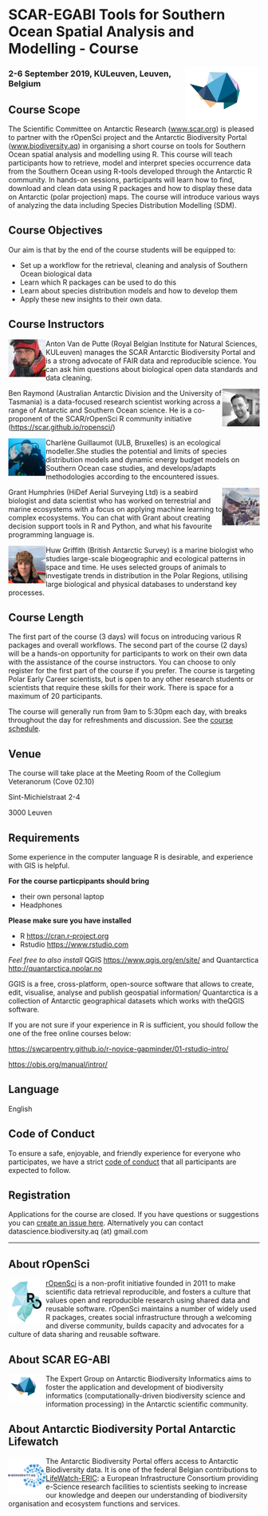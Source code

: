 # SCAR-EGABI Tools for Southern Ocean Spatial Analysis and Modelling - Course

<img src="/images/EGABI_logo.svg" alt="EG-ABI Logo" title="EG-ABI Logo" width="150"  align="right"/>

### 2-6 September 2019, KULeuven, Leuven, Belgium
## Course Scope

The Scientific Committee on Antarctic Research (www.scar.org) is pleased to partner with the rOpenSci project and the Antarctic Biodiversity Portal (www.biodiversity.aq) in organising a short course on tools for Southern Ocean spatial analysis and modelling using R.
This course will teach participants how to retrieve, model and interpret species occurrence data from the Southern Ocean using R-tools developed through the Antarctic R community. In hands-on sessions, participants will learn how to find, download and clean data using R packages and how to display these data on Antarctic (polar projection) maps. The course will introduce various ways of analyzing the data including Species Distribution Modelling (SDM).

## Course Objectives

Our aim is that by the end of the course students will be equipped to:

- Set up a workflow for the retrieval, cleaning and analysis of Southern Ocean biological data
- Learn which R packages can be used to do this
- Learn about species distribution models and how to develop them
- Apply these new insights to their own data.

## Course Instructors

<img src="/images/Anton.jpeg" alt="Anton" title="Anton" width="75"  align="left"/> Anton Van de Putte (Royal Belgian Institute for Natural Sciences, KULeuven) manages the SCAR Antarctic Biodiversity Portal and is a strong advocate of FAIR data and reproducible science. You can ask him questions about biological open data standards and data cleaning.

<img src="/images/Ben.jpg" alt="Ben" title="Ben" width="75"  align="right"/> Ben Raymond (Australian Antarctic Division and the University of Tasmania) is a data-focused research scientist working across a range of Antarctic and Southern Ocean science. He is a co-proponent of the SCAR/rOpenSci R community initiative (https://scar.github.io/ropensci/)

<img src="/images/Charlene.jpg" alt="Charlene" title="Charlene" width="75"  align="left"/> Charlène Guillaumot (ULB, Bruxelles) is an ecological modeller.She studies the potential and limits of species distribution models and dynamic energy budget models on Southern Ocean case studies, and develops/adapts methodologies according to the encountered issues. 

<img src="/images/Grant.jpg" alt="Grant" title="Grant" width="75"  align="right"/>Grant Humphries (HiDef Aerial Surveying Ltd) is a seabird biologist and data scientist who has worked on terrestrial and marine ecosystems with a focus on applying machine learning to complex ecosystems. You can chat with Grant about creating decision support tools in R and Python, and what his favourite programming language is.

<img src="/images/Huw.jpg" alt="Huw" title="Huw" width="75"  align="left"/> Huw Griffith (British Antarctic Survey) is a marine biologist who studies large-scale biogeographic and ecological patterns in space and time. He uses selected groups of animals to investigate trends in distribution in the Polar Regions, utilising large biological and physical databases to understand key processes.


## Course Length

The first part of the course (3 days)  will focus on introducing various R packages and overall workflows. The second part of the course (2 days) will be a hands-on opportunity for participants to work on their own data with the assistance of the course instructors. You can choose to only register for the first part of the course if you prefer.
The course is targeting Polar Early Career scientists, but is open to any other research students or scientists that require these skills for their work. There is space for a maximum of 20 participants.

The course will generally run from 9am to 5:30pm each day, with breaks throughout the day for refreshments and discussion. See the [course schedule](https://scar.github.io/EGABIcourse19/course-schedule.html).

## Venue

The course will take place at the Meeting Room of the Collegium Veteranorum (Cove 02.10) 

Sint-Michielstraat 2-4

3000 Leuven


## Requirements

Some experience in the computer language R is desirable, and experience with GIS is helpful. 

**For the course particpipants should bring**
- their own personal laptop
- Headphones

**Please make sure you have installed**
- R https://cran.r-project.org
- Rstudio https://www.rstudio.com

*Feel free to also install*
QGIS https://www.qgis.org/en/site/ and Quantarctica http://quantarctica.npolar.no

GGIS is a free, cross-platform, open-source software that allows to create, edit, visualise, analyse and publish geospatial information/ Quantarctica is a collection of Antarctic geographical datasets which works with theQGIS software.


If you are not sure if your experience in R is sufficient, you should follow the one of the free online courses below:

https://swcarpentry.github.io/r-novice-gapminder/01-rstudio-intro/

https://obis.org/manual/intror/


## Language

English

## Code of Conduct

To ensure a safe, enjoyable, and friendly experience for everyone who participates, we have a strict [code of conduct](coc.md) that all participants are expected to follow.


## Registration

Applications for the course are closed. 
If you have questions or suggestions you can [create an issue here](https://github.com/SCAR/EGABIcourse19/issues). Alternatively you can contact datascience.biodiversity.aq (at) gmail.com

----

## About rOpenSci

<img src="/images/icon_short_color.svg" alt="rOpenSci" title="rOpenSci Logo" width="75"  align="left"/>

[rOpenSci](https://ropensci.org/) is a non-profit initiative founded in 2011 to make scientific data retrieval reproducible, and fosters a culture that values open and reproducible research using shared data and reusable software. rOpenSci maintains a number of widely used R packages, creates social infrastructure through a welcoming and diverse community, builds capacity and advocates for a culture of data sharing and reusable software.


## About SCAR EG-ABI

<img src="/images/EGABI_logo.svg" alt="EG-ABI Logo" title="EG-ABI Logo" width="75"  align="left"/>

The Expert Group on Antarctic Biodiversity Informatics aims to foster the application and development of biodiversity informatics (computationally-driven biodiversity science and information processing) in the Antarctic scientific community.


## About Antarctic Biodiversity Portal Antarctic Lifewatch

<img src="/images/AntaBIF_Logo.jpg" alt="Antarctic Biodiversity Portal" title="Antarctic Biodiversity Portal" width="75"  align="left"/>

The Antarctic Biodiversity Portal offers access to Antarctic Biodiversity data. It is one of the federal Belgian contributions to [LifeWatch-ERIC](https://www.lifewatch.eu/): a European Infrastructure Consortium providing e-Science research facilities to scientists seeking to increase our knowledge and deepen our understanding of biodiversity organisation and ecosystem functions and services.

